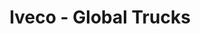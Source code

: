 ---
title: "Iveco - Global Trucks"
url: /le-perray-en-yvelines/iveco-global-trucks/
shop: voiture
---